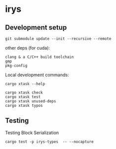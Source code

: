 # irys

## Development setup

```cli
git submodule update --init --recursive --remote
```

other deps (for cuda):

```
clang & a C/C++ build toolchain
gmp
pkg-config
```

Local development commands:

```
cargo xtask --help

cargo xtask check
cargo xtask test
cargo xtask unused-deps
cargo xtask typos
```

## Testing

Testing Block Serialization

```cli
cargo test -p irys-types  -- --nocapture
```
